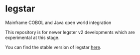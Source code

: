 legstar
=======

Mainframe COBOL and Java open world integration

This repository is for newer legster v2 developments which are experimental at this stage.

You can find the stable version of legstar [here](https://code.google.com/p/legstar/).
